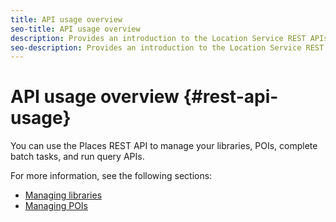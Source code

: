 ```yaml
---
title: API usage overview
seo-title: API usage overview
description: Provides an introduction to the Location Service REST APIs.
seo-description: Provides an introduction to the Location Service REST APIs.
---
```


# API usage overview {#rest-api-usage}

You can use the Places REST API to manage your libraries, POIs, complete batch tasks, and run query APIs.

For more information, see the following sections:

* [Managing libraries](/help/loc-services-rest-apis/api-usage/manage-libraries/manage-libraries.md)
* [Managing POIs](/help/loc-services-rest-apis/api-usage/manage-pois/manage-pois.md)
